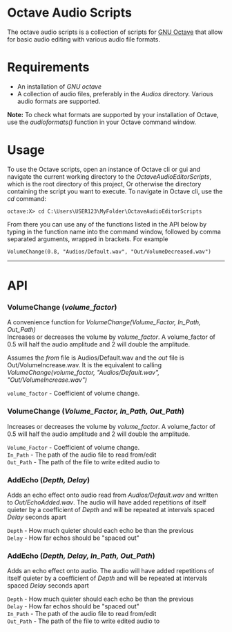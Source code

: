 # Octave Audio Scripts

The octave audio scripts is a collection of scripts for [GNU Octave](https://octave.org/) 
that allow for basic audio editing with various audio file formats.

# Requirements

- An installation of *GNU octave*
- A collection of audio files, preferably in the *Audios* directory. Various audio formats are supported.

**Note:** To check what formats are supported by your installation of Octave, use the *audioformats()*
function in your Octave command window.

# Usage

To use the Octave scripts, open an instance of Octave cli or gui and navigate the current working directory to the 
*OctaveAudioEditorScripts*, which is the root directory of this project, Or otherwise the directory containing
the script you want to execute. To navigate in Octave cli, use the *cd* command:

    octave:X> cd C:\Users\USER123\MyFolder\OctaveAudioEditorScripts

From there you can use any of the functions listed in the API below by typing in the function name into the command
window, followed by comma separated arguments, wrapped in brackets. For example

    VolumeChange(0.8, "Audios/Default.wav", "Out/VolumeDecreased.wav")

---

# API

### VolumeChange (*volume_factor*)
A convenience function for *VolumeChange(Volume_Factor, In_Path, Out_Path)*<br>
Increases or decreases the volume by *volume_factor*. A volume_factor of 0.5 will half
the audio amplitude and 2 will double the amplitude.

Assumes the *from* file is Audios/Default.wav
and the *out* file is Out/VolumeIncrease.wav. It is the equivalent to calling
*VolumeChange(volume_factor, "Audios/Default.wav", "Out/VolumeIncrease.wav")*

`volume_factor` - Coefficient of volume change.

### VolumeChange (*Volume_Factor, In_Path, Out_Path*)
Increases or decreases the volume by *volume_factor*. A volume_factor of 0.5 will half
the audio amplitude and 2 will double the amplitude.

`Volume_Factor` - Coefficient of volume change. <br>
`In_Path` - The path of the audio file to read from/edit <br>
`Out_Path` - The path of the file to write edited audio to


### AddEcho (*Depth, Delay*)
Adds an echo effect onto audio read from *Audios/Default.wav* and written to *Out/EchoAdded.wav*. The audio will have added repetitions of itself quieter
by a coefficient of *Depth* and will be repeated at intervals spaced *Delay* seconds apart

`Depth` - How much quieter should each echo be than the previous <br>
`Delay` - How far echos should be "spaced out"

### AddEcho (*Depth, Delay, In_Path, Out_Path*)
Adds an echo effect onto audio. The audio will have added repetitions of itself quieter
by a coefficient of *Depth* and will be repeated at intervals spaced *Delay* seconds apart

`Depth` - How much quieter should each echo be than the previous <br>
`Delay` - How far echos should be "spaced out" <br>
`In_Path` - The path of the audio file to read from/edit <br>
`Out_Path` - The path of the file to write edited audio to